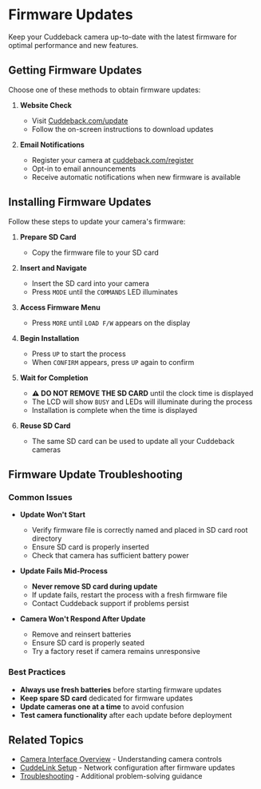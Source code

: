 # Firmware Updates

Keep your Cuddeback camera up-to-date with the latest firmware for optimal performance and new features.

## Getting Firmware Updates

Choose one of these methods to obtain firmware updates:

1. **Website Check**
   - Visit [Cuddeback.com/update](https://cuddeback.com/update)
   - Follow the on-screen instructions to download updates

2. **Email Notifications**
   - Register your camera at [cuddeback.com/register](https://cuddeback.com/register)
   - Opt-in to email announcements
   - Receive automatic notifications when new firmware is available

## Installing Firmware Updates

Follow these steps to update your camera's firmware:

1. **Prepare SD Card**
   - Copy the firmware file to your SD card

2. **Insert and Navigate**
   - Insert the SD card into your camera
   - Press `MODE` until the `COMMANDS` LED illuminates

3. **Access Firmware Menu**
   - Press `MORE` until `LOAD F/W` appears on the display

4. **Begin Installation**
   - Press `UP` to start the process
   - When `CONFIRM` appears, press `UP` again to confirm

5. **Wait for Completion**
   - **⚠️ DO NOT REMOVE THE SD CARD** until the clock time is displayed
   - The LCD will show `BUSY` and LEDs will illuminate during the process
   - Installation is complete when the time is displayed

6. **Reuse SD Card**
   - The same SD card can be used to update all your Cuddeback cameras

## Firmware Update Troubleshooting

### Common Issues

- **Update Won't Start**
  - Verify firmware file is correctly named and placed in SD card root directory
  - Ensure SD card is properly inserted
  - Check that camera has sufficient battery power

- **Update Fails Mid-Process**
  - **Never remove SD card during update**
  - If update fails, restart the process with a fresh firmware file
  - Contact Cuddeback support if problems persist

- **Camera Won't Respond After Update**
  - Remove and reinsert batteries
  - Ensure SD card is properly seated
  - Try a factory reset if camera remains unresponsive

### Best Practices

- **Always use fresh batteries** before starting firmware updates
- **Keep spare SD card** dedicated for firmware updates
- **Update cameras one at a time** to avoid confusion
- **Test camera functionality** after each update before deployment

## Related Topics

- [Camera Interface Overview](index.md#camera-interface) - Understanding camera controls
- [CuddeLink Setup](cuddelink-setup.md) - Network configuration after firmware updates
- [Troubleshooting](troubleshooting.md) - Additional problem-solving guidance
